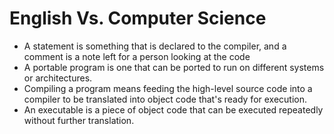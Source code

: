 # English Vs. Computer Science

* A statement is something that is declared to the compiler, and a comment is a note left for a person looking at the code
* A portable program is one that can be ported to run on different systems or architectures.
* Compiling a program means feeding the high-level source code into a compiler to be translated into object code that's ready for execution.
* An executable is a piece of object code that can be executed repeatedly without further translation.